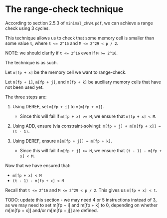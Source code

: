 # The range-check technique

According to section 2.5.3 of `minimal_zkVM.pdf`, we can achieve a range check using 3 cycles.

This technique allows us to check that some memory cell is smaller than some
value `t`, where `t <= 2^16` and `M <= 2^29 < p / 2`.

NOTE: we should clarify if `t <= 2^16` even if `M >= 2^16`.

The technique is as such.

Let `m[fp + x]` be the memory cell we want to range-check.

Let `m[fp + i]`, `m[fp + j]`, and `m[fp + k]` be auxiliary memory cells that
have not been used yet.

The three steps are:

1. Using DEREF, set `m[fp + i]` to `m[m[fp + x]]`.
    - Since this will fail if `m[fp + x] >= M`, we ensure that `m[fp + x] < M`.

2. Using ADD, ensure (via constraint-solving): `m[fp + j] + m[m[fp + x]] = (t - 1)`.

3. Using DEREF, ensure `m[m[fp + j]] = m[fp + k]`.
    - Since this will fail if `m[fp + j] >= M`, we ensure that `(t - 1) - m[fp + x] < M`.

Now that we have ensured that:

- `m[fp + x] < M`
- `(t - 1) - m[fp + x] < M`

Recall that `t <= 2^16` and `M <= 2^29 < p / 2`. This gives us `m[fp + x] < t`.

TODO: update this section - we may need 4 or 5 instructions instead of 3, as we
may need to set m[fp + i] and m[fp + k] to 0, depending on whether m[m[fp + x]]
and/or m[m[fp + j]] are defined.
